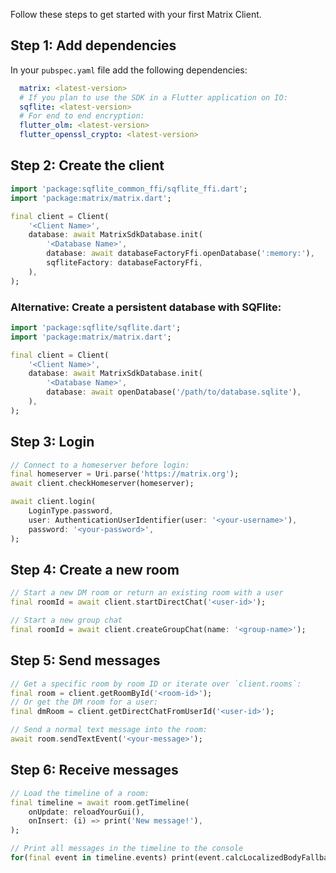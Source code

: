 Follow these steps to get started with your first Matrix Client.

## Step 1: Add dependencies

In your `pubspec.yaml` file add the following dependencies:

```yaml
  matrix: <latest-version>
  # If you plan to use the SDK in a Flutter application on IO:
  sqflite: <latest-version>
  # For end to end encryption:
  flutter_olm: <latest-version>
  flutter_openssl_crypto: <latest-version>
```

## Step 2: Create the client

```dart
import 'package:sqflite_common_ffi/sqflite_ffi.dart';
import 'package:matrix/matrix.dart';

final client = Client(
    '<Client Name>',
    database: await MatrixSdkDatabase.init(
        '<Database Name>',
        database: await databaseFactoryFfi.openDatabase(':memory:'),
        sqfliteFactory: databaseFactoryFfi,
    ),
);
```

### Alternative: Create a persistent database with SQFlite:

```dart
import 'package:sqflite/sqflite.dart';
import 'package:matrix/matrix.dart';

final client = Client(
    '<Client Name>',
    database: await MatrixSdkDatabase.init(
        '<Database Name>',
        database: await openDatabase('/path/to/database.sqlite'),
    ),
);
```

## Step 3: Login

```dart
// Connect to a homeserver before login:
final homeserver = Uri.parse('https://matrix.org');
await client.checkHomeserver(homeserver);

await client.login(
    LoginType.password,
    user: AuthenticationUserIdentifier(user: '<your-username>'),
    password: '<your-password>',
);
```

## Step 4: Create a new room

```dart
// Start a new DM room or return an existing room with a user
final roomId = await client.startDirectChat('<user-id>');

// Start a new group chat
final roomId = await client.createGroupChat(name: '<group-name>');
```

## Step 5: Send messages

```dart
// Get a specific room by room ID or iterate over `client.rooms`:
final room = client.getRoomById('<room-id>');
// Or get the DM room for a user:
final dmRoom = client.getDirectChatFromUserId('<user-id>');

// Send a normal text message into the room:
await room.sendTextEvent('<your-message>');
```

## Step 6: Receive messages

```dart
// Load the timeline of a room:
final timeline = await room.getTimeline(
    onUpdate: reloadYourGui(),
    onInsert: (i) => print('New message!'),
);

// Print all messages in the timeline to the console
for(final event in timeline.events) print(event.calcLocalizedBodyFallback());
```